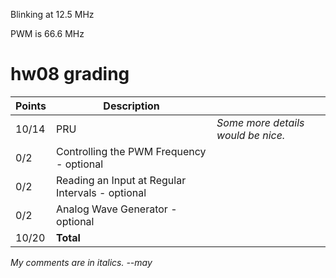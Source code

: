 
Blinking at 12.5 MHz 

PWM is 66.6 MHz

# hw08 grading

| Points      | Description | |
| ----------- | ----------- |-|
| 10/14 | PRU | *Some more details would be nice.*
|  0/2 | Controlling the PWM Frequency - optional
|  0/2 | Reading an Input at Regular Intervals - optional
|  0/2 | Analog Wave Generator - optional
| 10/20 | **Total**

*My comments are in italics. --may*
